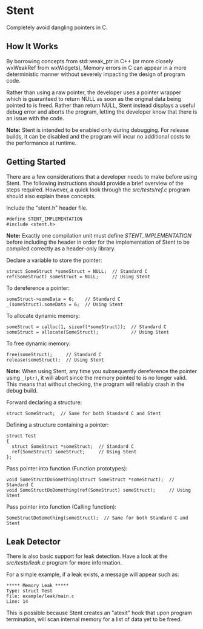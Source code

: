 Stent
=====
Completely avoid dangling pointers in C.

How It Works
------------
By borrowing concepts from std::weak_ptr in C++ (or more closely
wxWeakRef from wxWidgets), Memory errors in C can appear in a more
deterministic manner without severely impacting the design of program
code.

Rather than using a raw pointer, the developer uses a pointer wrapper
which is guaranteed to return NULL as soon as the original data
being pointed to is freed. Rather than return NULL, Stent instead
displays a useful debug error and aborts the program, letting the
developer know that there is an issue with the code.

**Note:** Stent is intended to be enabled only during debugging.
For release builds, it can be disabled and the program will incur
no additional costs to the performance at runtime.

Getting Started
---------------
There are a few considerations that a developer needs to make before
using Stent. The following instructions should provide a brief overview
of the steps required. However, a quick look through the *src/tests/ref.c*
program should also explain these concepts.

Include the "stent.h" header file.

    #define STENT_IMPLEMENTATION
    #include <stent.h>

**Note:** Exactly one compilation unit must define *STENT_IMPLEMENTATION*
before including the header in order for the implementation of Stent
to be compiled correctly as a header-only library.

Declare a variable to store the pointer:

    struct SomeStruct *someStruct = NULL;  // Standard C
    ref(SomeStruct) someStruct = NULL;     // Using Stent

To dereference a pointer:

    someStruct->someData = 6;    // Standard C
    _(someStruct).someData = 6;  // Using Stent

To allocate dynamic memory:

    someStruct = calloc(1, sizeof(*someStruct));  // Standard C
    someStruct = allocate(SomeStruct);            // Using Stent

To free dynamic memory:

    free(someStruct);     // Standard C
    release(someStruct);  // Using Stent

**Note:** When using Stent, any time you subsequently dereference
the pointer using `_(ptr)`, it will abort since the memory pointed
to is no longer valid. This means that without checking, the program
will reliably crash in the debug build.

Forward declaring a structure:

    struct SomeStruct;  // Same for both Standard C and Stent

Defining a structure containing a pointer:

    struct Test
    {
      struct SomeStruct *someStruct;  // Standard C
      ref(SomeStruct) someStruct;     // Using Stent
    };

Pass pointer into function (Function prototypes):

    void SomeStructDoSomething(struct SomeStruct *someStruct);  // Standard C
    void SomeStructDoDomething(ref(SomeStruct) someStruct);     // Using Stent

Pass pointer into function (Calling function):

    SomeStructDoSomething(someStruct);  // Same for both Standard C and Stent

Leak Detector
-------------
There is also basic support for leak detection. Have a look at the
*src/tests/leak.c* program for more information.

For a simple example, if a leak exists, a message will appear such as:

    ***** Memory Leak *****
    Type: struct Test
    File: example/leak/main.c
    Line: 14

This is possible because Stent creates an "atexit" hook that upon
program termination, will scan internal memory for a list of data
yet to be freed.


